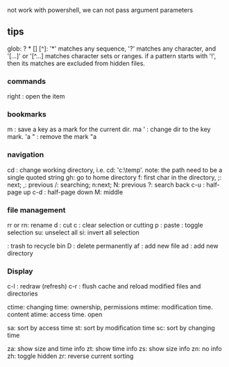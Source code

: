 not work
with powershell, we can not pass argument parameters
## tips
glob: ? * [] [^]:  '*' matches any sequence, '?' matches any character, and '[...]' or '[^...] matches character sets or ranges.
if a pattern starts with '!', then its matches are excluded from hidden files.
### commands
right : open the item

### bookmarks
m  : save a key as a mark for the current dir. ma
'  : change dir to the key mark. 'a
"  : remove the mark "a
### navigation
cd : change working directory, i.e. cd: 'c:\temp'. note: the path need to be a single quoted string
gh: go to home directory
f: first char in the directory, ;: next; ,: previous
/: searching; n:next; N: previous
?: search back
c-u : half-page up
c-d : half-page down
M: middle

### file management
rr or rn: rename
d : cut
c : clear selection or cutting
p : paste
<space>: toggle selection
su: unselect all
si: invert all selection

<delete>: trash to recycle bin
D : delete permanently
af : add new file
ad : add new directory


### Display
c-l : redraw (refresh)
c-r : flush cache and reload modified files and directories

ctime: changing time: ownership, permissions
mtime: modification time. content
atime: access time. open

sa: sort by access time
st: sort by modification time
sc: sort by changing time

za: show size and time info
zt: show time info
zs: show size info
zn: no info
zh: toggle hidden
zr: reverse current sorting

